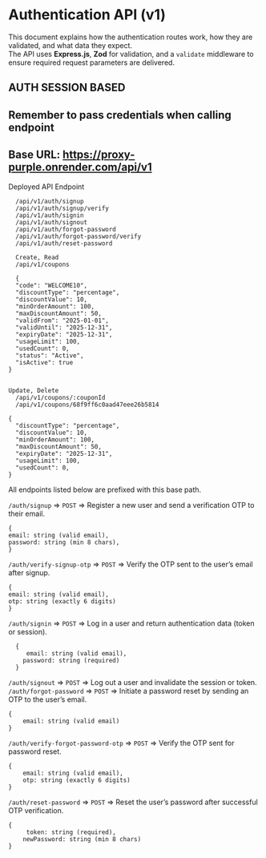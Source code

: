 # Authentication API (v1)

This document explains how the authentication routes work, how they are validated, and what data they expect.  
The API uses **Express.js**, **Zod** for validation, and a `validate` middleware to ensure required request parameters are delivered.

## AUTH SESSION BASED

## Remember to pass credentials when calling endpoint

## Base URL: https://proxy-purple.onrender.com/api/v1

Deployed API Endpoint

```
  /api/v1/auth/signup
  /api/v1/auth/signup/verify
  /api/v1/auth/signin
  /api/v1/auth/signout
  /api/v1/auth/forgot-password
  /api/v1/auth/forgot-password/verify
  /api/v1/auth/reset-password
```

```
  Create, Read
  /api/v1/coupons

  {
  "code": "WELCOME10",
  "discountType": "percentage",
  "discountValue": 10,
  "minOrderAmount": 100,
  "maxDiscountAmount": 50,
  "validFrom": "2025-01-01",
  "validUntil": "2025-12-31",
  "expiryDate": "2025-12-31",
  "usageLimit": 100,
  "usedCount": 0,
  "status": "Active",
  "isActive": true
}


Update, Delete
  /api/v1/coupons/:couponId
  /api/v1/coupons/68f9ff6c0aad47eee26b5814

{
  "discountType": "percentage",
  "discountValue": 10,
  "minOrderAmount": 100,
  "maxDiscountAmount": 50,
  "expiryDate": "2025-12-31",
  "usageLimit": 100,
  "usedCount": 0,
}

```

All endpoints listed below are prefixed with this base path.

`/auth/signup` => `POST` => Register a new user and send a verification OTP to their email.

```
{
email: string (valid email),
password: string (min 8 chars),
}
```

`/auth/verify-signup-otp` => `POST` => Verify the OTP sent to the user’s email after signup.

```
{
email: string (valid email),
otp: string (exactly 6 digits)
}
```

`/auth/signin` => `POST` => Log in a user and return authentication data (token or session).

```
  {
     email: string (valid email),
    password: string (required)
  }
```

`/auth/signout` => `POST` => Log out a user and invalidate the session or token.
`/auth/forgot-password` => `POST` => Initiate a password reset by sending an OTP to the user’s email.

```
{
    email: string (valid email)
}
```

`/auth/verify-forgot-password-otp` => `POST` => Verify the OTP sent for password reset.

```
{
    email: string (valid email),
    otp: string (exactly 6 digits)
}

```

`/auth/reset-password` => `POST` => Reset the user’s password after successful OTP verification.

```
{
     token: string (required),
    newPassword: string (min 8 chars)
}

```
